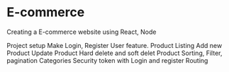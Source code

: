 # E-commerce

Creating a E-commerce website using React, Node


Project setup
Make Login, Register User feature.
Product Listing
Add new Product
Update Product
Hard delete and soft delet Product
Sorting, Filter, pagination
Categories
Security token with Login and register
Routing
